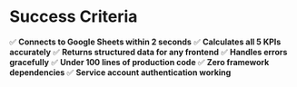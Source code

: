 # Success Criteria

✅ **Connects to Google Sheets within 2 seconds**
✅ **Calculates all 5 KPIs accurately**
✅ **Returns structured data for any frontend**
✅ **Handles errors gracefully**
✅ **Under 100 lines of production code**
✅ **Zero framework dependencies**
✅ **Service account authentication working**
